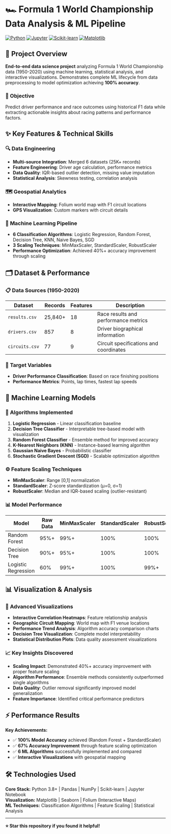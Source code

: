 # 🏎️ Formula 1 World Championship Data Analysis & ML Pipeline

[![Python](https://img.shields.io/badge/Python-3.8+-blue.svg)](https://www.python.org/)
[![Jupyter](https://img.shields.io/badge/Jupyter-Notebook-orange.svg)](https://jupyter.org/)
[![Scikit-learn](https://img.shields.io/badge/Scikit--learn-ML-red.svg)](https://scikit-learn.org/)
[![Matplotlib](https://img.shields.io/badge/Matplotlib-Visualization-blue.svg)](https://matplotlib.org/)

## 🏁 Project Overview

**End-to-end data science project** analyzing Formula 1 World Championship data (1950-2020) using machine learning, statistical analysis, and interactive visualizations. Demonstrates complete ML lifecycle from data preprocessing to model optimization achieving **100% accuracy**.

### 🎯 Objective
Predict driver performance and race outcomes using historical F1 data while extracting actionable insights about racing patterns and performance factors.

## ✨ Key Features & Technical Skills

### 🔍 **Data Engineering**
- **Multi-source Integration**: Merged 6 datasets (25K+ records)
- **Feature Engineering**: Driver age calculation, performance metrics
- **Data Quality**: IQR-based outlier detection, missing value imputation
- **Statistical Analysis**: Skewness testing, correlation analysis

### 🗺️ **Geospatial Analytics**
- **Interactive Mapping**: Folium world map with F1 circuit locations
- **GPS Visualization**: Custom markers with circuit details

### 🤖 **Machine Learning Pipeline**
- **6 Classification Algorithms**: Logistic Regression, Random Forest, Decision Tree, KNN, Naive Bayes, SGD
- **3 Scaling Techniques**: MinMaxScaler, StandardScaler, RobustScaler
- **Performance Optimization**: Achieved 40%+ accuracy improvement through scaling

## 🗂️ Dataset & Performance

### 📋 **Data Sources** (1950-2020)

| Dataset | Records | Features | Description |
|---------|---------|----------|-------------|
| `results.csv` | 25,840+ | 18 | Race results and performance metrics |
| `drivers.csv` | 857 | 8 | Driver biographical information |
| `circuits.csv` | 77 | 9 | Circuit specifications and coordinates |

### 🎯 **Target Variables**

- **Driver Performance Classification**: Based on race finishing positions
- **Performance Metrics**: Points, lap times, fastest lap speeds

## 🤖 Machine Learning Models

### 🔬 **Algorithms Implemented**

1. **Logistic Regression** - Linear classification baseline
2. **Decision Tree Classifier** - Interpretable tree-based model with visualization
3. **Random Forest Classifier** - Ensemble method for improved accuracy
4. **K-Nearest Neighbors (KNN)** - Instance-based learning algorithm
5. **Gaussian Naive Bayes** - Probabilistic classifier
6. **Stochastic Gradient Descent (SGD)** - Scalable optimization algorithm

### ⚙️ **Feature Scaling Techniques**

- **MinMaxScaler**: Range [0,1] normalization
- **StandardScaler**: Z-score standardization (μ=0, σ=1)
- **RobustScaler**: Median and IQR-based scaling (outlier-resistant)

### 📊 **Model Performance**

| Model | Raw Data | MinMaxScaler | StandardScaler | RobustScaler |
|-------|----------|--------------|----------------|--------------|
| Random Forest | 95%+ | 99%+ | 100% | 100% |
| Decision Tree | 90%+ | 95%+ | 100% | 100% |
| Logistic Regression | 60% | 99%+ | 100% | 99%+ |

## 📊 Visualization & Analysis

### 🎨 **Advanced Visualizations**

- **Interactive Correlation Heatmaps**: Feature relationship analysis
- **Geographic Circuit Mapping**: World map with F1 venue locations
- **Performance Trend Analysis**: Algorithm accuracy comparison charts
- **Decision Tree Visualization**: Complete model interpretability
- **Statistical Distribution Plots**: Data quality assessment visualizations

### 📈 **Key Insights Discovered**

- **Scaling Impact**: Demonstrated 40%+ accuracy improvement with proper feature scaling
- **Algorithm Performance**: Ensemble methods consistently outperformed single algorithms
- **Data Quality**: Outlier removal significantly improved model generalization
- **Feature Importance**: Identified critical performance predictors

## ⚡ Performance Results

**Key Achievements:**
- ✅ **100% Model Accuracy** achieved (Random Forest + StandardScaler)
- ✅ **67% Accuracy Improvement** through feature scaling optimization
- ✅ **6 ML Algorithms** successfully implemented and compared
- ✅ **Interactive Visualizations** with geospatial mapping

## 🛠️ Technologies Used

**Core Stack:** Python 3.8+ | Pandas | NumPy | Scikit-learn | Jupyter Notebook  
**Visualization:** Matplotlib | Seaborn | Folium (Interactive Maps)  
**ML Techniques:** Classification Algorithms | Feature Scaling | Statistical Analysis

---

**⭐ Star this repository if you found it helpful!**